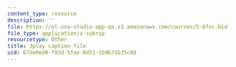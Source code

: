```yaml
---
content_type: resource
description: ''
file: https://ol-ocw-studio-app-qa.s3.amazonaws.com/courses/5-07sc-biological-chemistry-i-fall-2013/67de0ed0f93d5fae8d51159b71b35c0d_ddt1KuSdoOg.srt
file_type: application/x-subrip
resourcetype: Other
title: 3play caption file
uid: 67de0ed0-f93d-5fae-8d51-159b71b35c0d
---
```

